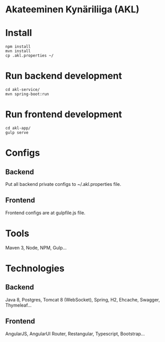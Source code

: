 Akateeminen Kynäriliiga (AKL)
=============================

# Install
```
npm install
mvn install
cp .akl.properties ~/
```
# Run backend development
```
cd akl-service/
mvn spring-boot:run
```
# Run frontend development
```
cd akl-app/
gulp serve
```

# Configs
## Backend 
Put all backend private configs to ~/.akl.properties file. 

## Frontend
Frontend configs are at gulpfile.js file.

# Tools
Maven 3, Node, NPM, Gulp...

# Technologies

## Backend
Java 8, Postgres, Tomcat 8 (WebSocket), Spring, H2, Ehcache, Swagger, Thymeleaf...

## Frontend
AngularJS, AngularUI Router, Restangular, Typescript, Bootstrap...
